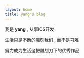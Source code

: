 ```yaml
---
layout: home
title: yang's blog
---
```


我是 **yang**  , 从事IOS开发

生活只是不断的雕刻我们 , 而不是刁难

努力成为生活这把雕刻刀下的优秀作品